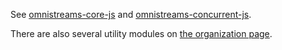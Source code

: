 See [omnistreams-core-js](https://github.com/omnistreams/omnistreams-core-js) and [omnistreams-concurrent-js](https://github.com/omnistreams/omnistreams-concurrent-js).

There are also several utility modules on [the organization page](https://github.com/omnistreams).
